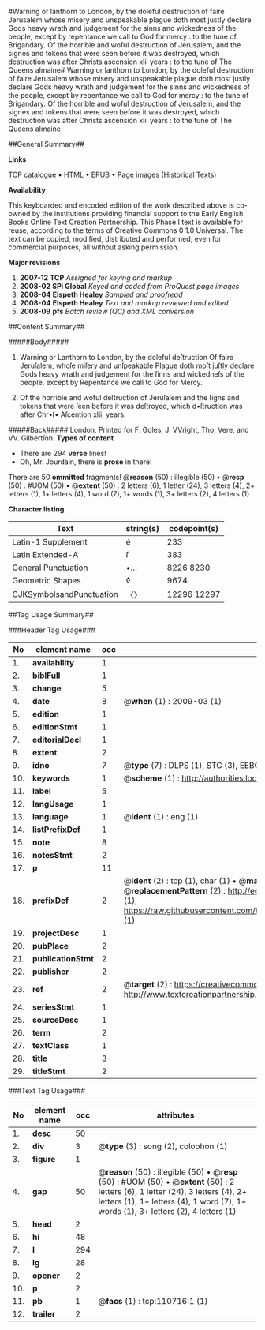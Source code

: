 #Warning or lanthorn to London, by the doleful destruction of faire Jerusalem whose misery and unspeakable plague doth most justly declare Gods heavy wrath and judgement for the sinns and wickedness of the people, except by repentance we call to God for mercy : to the tune of Brigandary. Of the horrible and woful destruction of Jerusalem, and the signes and tokens that were seen before it was destroyed, which destruction was after Christs ascension xlii years : to the tune of The Queens almaine#
Warning or lanthorn to London, by the doleful destruction of faire Jerusalem whose misery and unspeakable plague doth most justly declare Gods heavy wrath and judgement for the sinns and wickedness of the people, except by repentance we call to God for mercy : to the tune of Brigandary. Of the horrible and woful destruction of Jerusalem, and the signes and tokens that were seen before it was destroyed, which destruction was after Christs ascension xlii years : to the tune of The Queens almaine

##General Summary##

**Links**

[TCP catalogue](http://www.ota.ox.ac.uk/tcp/)  • 
[HTML](http://tei.it.ox.ac.uk/tcp/Texts-HTML/free/A53/A53206.html)  • 
[EPUB](http://tei.it.ox.ac.uk/tcp/Texts-EPUB/free/A53/A53206.epub) • 
[Page images (Historical Texts)](https://data.historicaltexts.jisc.ac.uk/view?pubId=eebo-31355850e&pageId=eebo-31355850e-110716-1)

**Availability**

This keyboarded and encoded edition of the
	       work described above is co-owned by the institutions
	       providing financial support to the Early English Books
	       Online Text Creation Partnership. This Phase I text is
	       available for reuse, according to the terms of Creative
	       Commons 0 1.0 Universal. The text can be copied,
	       modified, distributed and performed, even for
	       commercial purposes, all without asking permission.

**Major revisions**

1. __2007-12__ __TCP__ *Assigned for keying and markup*
1. __2008-02__ __SPi Global__ *Keyed and coded from ProQuest page images*
1. __2008-04__ __Elspeth Healey__ *Sampled and proofread*
1. __2008-04__ __Elspeth Healey__ *Text and markup reviewed and edited*
1. __2008-09__ __pfs__ *Batch review (QC) and XML conversion*

##Content Summary##

#####Body#####

1. Warning or Lanthorn to London, by the doleful deſtruction Of faire Jeruſalem, whoſe miſery and unſpeakable Plague doth moſt juſtly declare Gods heavy wrath and judgement for the ſinns and wickedneſs of the people, except by Repentance we call to God for Mercy.

1. Of the horrible and woful deſtruction of Jeruſalem and the ſigns and tokens that were ſeen before it was deſtroyed, which d•ſtruction was after Chr•ſ• Aſcention xlii, years.

#####Back#####
London, Printed for F. Goles, J. VVright, Tho, Vere, and VV. Gilbertſon.
**Types of content**

  * There are 294 **verse** lines!
  * Oh, Mr. Jourdain, there is **prose** in there!

There are 50 **ommitted** fragments! 
 @__reason__ (50) : illegible (50)  •  @__resp__ (50) : #UOM (50)  •  @__extent__ (50) : 2 letters (6), 1 letter (24), 3 letters (4), 2+ letters (1), 1+ letters (4), 1 word (7), 1+ words (1), 3+ letters (2), 4 letters (1)

**Character listing**


|Text|string(s)|codepoint(s)|
|---|---|---|
|Latin-1 Supplement|é|233|
|Latin Extended-A|ſ|383|
|General Punctuation|•…|8226 8230|
|Geometric Shapes|◊|9674|
|CJKSymbolsandPunctuation|〈〉|12296 12297|

##Tag Usage Summary##

###Header Tag Usage###

|No|element name|occ|attributes|
|---|---|---|---|
|1.|__availability__|1||
|2.|__biblFull__|1||
|3.|__change__|5||
|4.|__date__|8| @__when__ (1) : 2009-03 (1)|
|5.|__edition__|1||
|6.|__editionStmt__|1||
|7.|__editorialDecl__|1||
|8.|__extent__|2||
|9.|__idno__|7| @__type__ (7) : DLPS (1), STC (3), EEBO-CITATION (1), OCLC (1), VID (1)|
|10.|__keywords__|1| @__scheme__ (1) : http://authorities.loc.gov/ (1)|
|11.|__label__|5||
|12.|__langUsage__|1||
|13.|__language__|1| @__ident__ (1) : eng (1)|
|14.|__listPrefixDef__|1||
|15.|__note__|8||
|16.|__notesStmt__|2||
|17.|__p__|11||
|18.|__prefixDef__|2| @__ident__ (2) : tcp (1), char (1)  •  @__matchPattern__ (2) : ([0-9\-]+):([0-9IVX]+) (1), (.+) (1)  •  @__replacementPattern__ (2) : http://eebo.chadwyck.com/downloadtiff?vid=$1&page=$2 (1), https://raw.githubusercontent.com/textcreationpartnership/Texts/master/tcpchars.xml#$1 (1)|
|19.|__projectDesc__|1||
|20.|__pubPlace__|2||
|21.|__publicationStmt__|2||
|22.|__publisher__|2||
|23.|__ref__|2| @__target__ (2) : https://creativecommons.org/publicdomain/zero/1.0/ (1), http://www.textcreationpartnership.org/docs/. (1)|
|24.|__seriesStmt__|1||
|25.|__sourceDesc__|1||
|26.|__term__|2||
|27.|__textClass__|1||
|28.|__title__|3||
|29.|__titleStmt__|2||


###Text Tag Usage###

|No|element name|occ|attributes|
|---|---|---|---|
|1.|__desc__|50||
|2.|__div__|3| @__type__ (3) : song (2), colophon (1)|
|3.|__figure__|1||
|4.|__gap__|50| @__reason__ (50) : illegible (50)  •  @__resp__ (50) : #UOM (50)  •  @__extent__ (50) : 2 letters (6), 1 letter (24), 3 letters (4), 2+ letters (1), 1+ letters (4), 1 word (7), 1+ words (1), 3+ letters (2), 4 letters (1)|
|5.|__head__|2||
|6.|__hi__|48||
|7.|__l__|294||
|8.|__lg__|28||
|9.|__opener__|2||
|10.|__p__|2||
|11.|__pb__|1| @__facs__ (1) : tcp:110716:1 (1)|
|12.|__trailer__|2||
